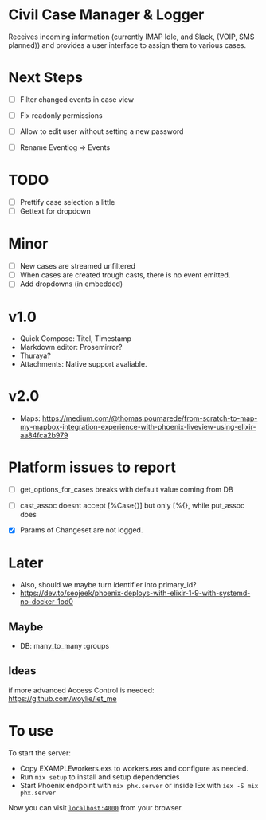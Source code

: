 # Civil Case Manager & Logger
Receives incoming information (currently IMAP Idle, and Slack, (VOIP, SMS planned)) and provides a 
user interface to assign them to various cases. 

# Next Steps
- [ ] Filter changed events in case view
- [ ] Fix readonly permissions
- [ ] Allow to edit user without setting a new password
- [ ] Rename Eventlog => Events


# TODO
- [ ] Prettify case selection a little
- [ ] Gettext for dropdown

# Minor
- [ ] New cases are streamed unfiltered
- [ ] When cases are created trough casts, there is no event emitted.
- [ ] Add dropdowns (in embedded)

# v1.0
* Quick Compose: Titel, Timestamp
* Markdown editor: Prosemirror?
* Thuraya?
* Attachments: Native support avaliable.

# v2.0
* Maps: https://medium.com/@thomas.poumarede/from-scratch-to-map-my-mapbox-integration-experience-with-phoenix-liveview-using-elixir-aa84fca2b979

# Platform issues to report
- [ ] get_options_for_cases breaks with default value coming from DB
- [ ] cast_assoc doesnt accept [%Case{}] but only [%{}, while put_assoc does
- [x] Params of Changeset are not logged.


# Later
* Also, should we maybe turn identifier into primary_id?
* https://dev.to/seojeek/phoenix-deploys-with-elixir-1-9-with-systemd-no-docker-1od0

## Maybe
* DB: many_to_many :groups

## Ideas
if more advanced Access Control is needed:
https://github.com/woylie/let_me


# To use
To start the server:

  * Copy EXAMPLEworkers.exs to workers.exs and configure as needed.
  * Run `mix setup` to install and setup dependencies
  * Start Phoenix endpoint with `mix phx.server` or inside IEx with `iex -S mix phx.server`

Now you can visit [`localhost:4000`](http://localhost:4000) from your browser.


